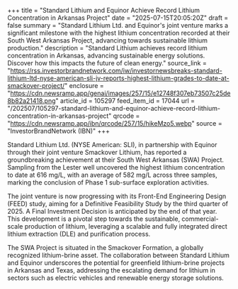 +++
title = "Standard Lithium and Equinor Achieve Record Lithium Concentration in Arkansas Project"
date = "2025-07-15T20:05:20Z"
draft = false
summary = "Standard Lithium Ltd. and Equinor's joint venture marks a significant milestone with the highest lithium concentration recorded at their South West Arkansas Project, advancing towards sustainable lithium production."
description = "Standard Lithium achieves record lithium concentration in Arkansas, advancing sustainable energy solutions. Discover how this impacts the future of clean energy."
source_link = "https://rss.investorbrandnetwork.com/iw/investornewsbreaks-standard-lithium-ltd-nyse-american-sli-jv-reports-highest-lithium-grades-to-date-at-smackover-project/"
enclosure = "https://cdn.newsramp.app/genai/images/257/15/e12748f307eb73507c25de8b82a21418.png"
article_id = 105297
feed_item_id = 17044
url = "/202507/105297-standard-lithium-and-equinor-achieve-record-lithium-concentration-in-arkansas-project"
qrcode = "https://cdn.newsramp.app/ibn/qrcode/257/15/hikeMzo5.webp"
source = "InvestorBrandNetwork (IBN)"
+++

<p>Standard Lithium Ltd. (NYSE American: SLI), in partnership with Equinor through their joint venture Smackover Lithium, has reported a groundbreaking achievement at their South West Arkansas (SWA) Project. Sampling from the Lester well uncovered the highest lithium concentration to date at 616 mg/L, with an average of 582 mg/L across three samples, marking the conclusion of Phase 1 sub-surface exploration activities.</p><p>The joint venture is now progressing with its Front-End Engineering Design (FEED) study, aiming for a Definitive Feasibility Study by the third quarter of 2025. A Final Investment Decision is anticipated by the end of that year. This development is a pivotal step towards the sustainable, commercial-scale production of lithium, leveraging a scalable and fully integrated direct lithium extraction (DLE) and purification process.</p><p>The SWA Project is situated in the Smackover Formation, a globally recognized lithium-brine asset. The collaboration between Standard Lithium and Equinor underscores the potential for greenfield lithium-brine projects in Arkansas and Texas, addressing the escalating demand for lithium in sectors such as electric vehicles and renewable energy storage solutions.</p>